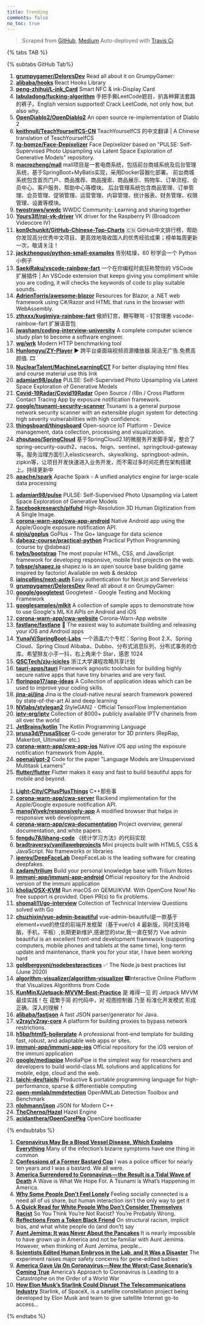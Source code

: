 ```yaml
---
title: Trending
comments: false
no_toc: true
---
```


> Scraped from [GitHub](https://github.com/trending), [Medium](https://medium.com/topic/popular)
Auto-deployed with [Travis Ci](https://travis-ci.org/)

{% tabs TAB %}
<!-- tab GitHub -->
{% subtabs GitHub Tab%}
<!-- tab Daily -->
1. [**grumpygamer/DeloresDev**](https://github.com/grumpygamer/DeloresDev)
Read all about it on GrumpyGamer:
2. [**alibaba/hooks**](https://github.com/alibaba/hooks)
React Hooks Library
3. [**peng-zhihui/L-ink_Card**](https://github.com/peng-zhihui/L-ink_Card)
Smart NFC & ink-Display Card
4. [**labuladong/fucking-algorithm**](https://github.com/labuladong/fucking-algorithm)
手把手撕LeetCode题目，扒各种算法套路的裤子。English version supported! Crack LeetCode, not only how, but also why.
5. [**OpenDiablo2/OpenDiablo2**](https://github.com/OpenDiablo2/OpenDiablo2)
An open source re-implementation of Diablo 2
6. [**keithnull/TeachYourselfCS-CN**](https://github.com/keithnull/TeachYourselfCS-CN)
TeachYourselfCS 的中文翻译 | A Chinese translation of TeachYourselfCS
7. [**tg-bomze/Face-Depixelizer**](https://github.com/tg-bomze/Face-Depixelizer)
Face Depixelizer based on "PULSE: Self-Supervised Photo Upsampling via Latent Space Exploration of Generative Models" repository.
8. [**macrozheng/mall**](https://github.com/macrozheng/mall)
mall项目是一套电商系统，包括前台商城系统及后台管理系统，基于SpringBoot+MyBatis实现，采用Docker容器化部署。 前台商城系统包含首页门户、商品推荐、商品搜索、商品展示、购物车、订单流程、会员中心、客户服务、帮助中心等模块。 后台管理系统包含商品管理、订单管理、会员管理、促销管理、运营管理、内容管理、统计报表、财务管理、权限管理、设置等模块。
9. [**twostraws/wwdc**](https://github.com/twostraws/wwdc)
WWDC Community: Learning and sharing together
10. [**Yours3lf/rpi-vk-driver**](https://github.com/Yours3lf/rpi-vk-driver)
VK driver for the Raspberry Pi (Broadcom Videocore IV)
11. [**kon9chunkit/GitHub-Chinese-Top-Charts**](https://github.com/kon9chunkit/GitHub-Chinese-Top-Charts)
🇨🇳 GitHub中文排行榜，帮助你发现高分优秀中文项目、更高效地吸收国人的优秀经验成果；榜单每周更新一次，敬请关注！
12. [**jackzhenguo/python-small-examples**](https://github.com/jackzhenguo/python-small-examples)
告别枯燥，60 秒学会一个 Python 小例子
13. [**SaekiRaku/vscode-rainbow-fart**](https://github.com/SaekiRaku/vscode-rainbow-fart)
一个在你编程时疯狂称赞你的 VSCode 扩展插件 | An VSCode extension that keeps giving you compliment while you are coding, it will checks the keywords of code to play suitable sounds.
14. [**AdrienTorris/awesome-blazor**](https://github.com/AdrienTorris/awesome-blazor)
Resources for Blazor, a .NET web framework using C#/Razor and HTML that runs in the browser with WebAssembly.
15. [**zthxxx/kugimiya-rainbow-fart**](https://github.com/zthxxx/kugimiya-rainbow-fart)
傲娇钉宫，鞭写鞭骂 - 钉宫理惠 vscode-rainbow-fart 扩展语音包
16. [**jwasham/coding-interview-university**](https://github.com/jwasham/coding-interview-university)
A complete computer science study plan to become a software engineer.
17. [**wg/wrk**](https://github.com/wg/wrk)
Modern HTTP benchmarking tool
18. [**Hunlongyu/ZY-Player**](https://github.com/Hunlongyu/ZY-Player)
▶️ 跨平台桌面端视频资源播放器.简洁无广告.免费高颜值. 🎞
19. [**NuclearTalent/MachineLearningECT**](https://github.com/NuclearTalent/MachineLearningECT)
For better displaying html files and course material use this link
20. [**adamian98/pulse**](https://github.com/adamian98/pulse)
PULSE: Self-Supervised Photo Upsampling via Latent Space Exploration of Generative Models
21. [**Covid-19Radar/Covid19Radar**](https://github.com/Covid-19Radar/Covid19Radar)
Open Source / i18n / Cross Platform Contact Tracing App by exposure notification framework.
22. [**google/tsunami-security-scanner**](https://github.com/google/tsunami-security-scanner)
Tsunami is a general purpose network security scanner with an extensible plugin system for detecting high severity vulnerabilities with high confidence.
23. [**thingsboard/thingsboard**](https://github.com/thingsboard/thingsboard)
Open-source IoT Platform - Device management, data collection, processing and visualization.
24. [**zhoutaoo/SpringCloud**](https://github.com/zhoutaoo/SpringCloud)
基于SpringCloud2.1的微服务开发脚手架，整合了spring-security-oauth2、nacos、feign、sentinel、springcloud-gateway等。服务治理方面引入elasticsearch、skywalking、springboot-admin、zipkin等，让项目开发快速进入业务开发，而不需过多时间花费在架构搭建上。持续更新中
25. [**apache/spark**](https://github.com/apache/spark)
Apache Spark - A unified analytics engine for large-scale data processing
<!-- endtab -->
<!-- tab Weekly -->
1. [**adamian98/pulse**](https://github.com/adamian98/pulse)
PULSE: Self-Supervised Photo Upsampling via Latent Space Exploration of Generative Models
2. [**facebookresearch/pifuhd**](https://github.com/facebookresearch/pifuhd)
High-Resolution 3D Human Digitization from A Single Image.
3. [**corona-warn-app/cwa-app-android**](https://github.com/corona-warn-app/cwa-app-android)
Native Android app using the Apple/Google exposure notification API.
4. [**qiniu/goplus**](https://github.com/qiniu/goplus)
GoPlus - The Go+ language for data science
5. [**dabeaz-course/practical-python**](https://github.com/dabeaz-course/practical-python)
Practical Python Programming (course by @dabeaz)
6. [**twbs/bootstrap**](https://github.com/twbs/bootstrap)
The most popular HTML, CSS, and JavaScript framework for developing responsive, mobile first projects on the web.
7. [**tobspr/shapez.io**](https://github.com/tobspr/shapez.io)
shapez.io is an open source base building game inspired by factorio! Available on web & desktop
8. [**iaincollins/next-auth**](https://github.com/iaincollins/next-auth)
Easy authentication for Next.js and Serverless
9. [**grumpygamer/DeloresDev**](https://github.com/grumpygamer/DeloresDev)
Read all about it on GrumpyGamer:
10. [**google/googletest**](https://github.com/google/googletest)
Googletest - Google Testing and Mocking Framework
11. [**googlesamples/mlkit**](https://github.com/googlesamples/mlkit)
A collection of sample apps to demonstrate how to use Google's ML Kit APIs on Android and iOS
12. [**corona-warn-app/cwa-website**](https://github.com/corona-warn-app/cwa-website)
Corona-Warn-App website
13. [**fastlane/fastlane**](https://github.com/fastlane/fastlane)
🚀 The easiest way to automate building and releasing your iOS and Android apps
14. [**YunaiV/SpringBoot-Labs**](https://github.com/YunaiV/SpringBoot-Labs)
一个涵盖六个专栏：Spring Boot 2.X、Spring Cloud、Spring Cloud Alibaba、Dubbo、分布式消息队列、分布式事务的仓库。希望胖友小手一抖，右上角来个 Star，感恩 1024
15. [**QSCTech/zju-icicles**](https://github.com/QSCTech/zju-icicles)
浙江大学课程攻略共享计划
16. [**tauri-apps/tauri**](https://github.com/tauri-apps/tauri)
Framework agnostic toolchain for building highly secure native apps that have tiny binaries and are very fast.
17. [**florinpop17/app-ideas**](https://github.com/florinpop17/app-ideas)
A Collection of application ideas which can be used to improve your coding skills.
18. [**jina-ai/jina**](https://github.com/jina-ai/jina)
Jina is the cloud-native neural search framework powered by state-of-the-art AI and deep learning
19. [**NVlabs/stylegan2**](https://github.com/NVlabs/stylegan2)
StyleGAN2 - Official TensorFlow Implementation
20. [**iptv-org/iptv**](https://github.com/iptv-org/iptv)
Collection of 8000+ publicly available IPTV channels from all over the world
21. [**JetBrains/kotlin**](https://github.com/JetBrains/kotlin)
The Kotlin Programming Language
22. [**prusa3d/PrusaSlicer**](https://github.com/prusa3d/PrusaSlicer)
G-code generator for 3D printers (RepRap, Makerbot, Ultimaker etc.)
23. [**corona-warn-app/cwa-app-ios**](https://github.com/corona-warn-app/cwa-app-ios)
Native iOS app using the exposure notification framework from Apple.
24. [**openai/gpt-2**](https://github.com/openai/gpt-2)
Code for the paper "Language Models are Unsupervised Multitask Learners"
25. [**flutter/flutter**](https://github.com/flutter/flutter)
Flutter makes it easy and fast to build beautiful apps for mobile and beyond.
<!-- endtab -->
<!-- tab Monthly -->
1. [**Light-City/CPlusPlusThings**](https://github.com/Light-City/CPlusPlusThings)
C++那些事
2. [**corona-warn-app/cwa-server**](https://github.com/corona-warn-app/cwa-server)
Backend implementation for the Apple/Google exposure notification API.
3. [**manojVivek/responsively-app**](https://github.com/manojVivek/responsively-app)
A modified browser that helps in responsive web development.
4. [**corona-warn-app/cwa-documentation**](https://github.com/corona-warn-app/cwa-documentation)
Project overview, general documentation, and white papers.
5. [**fengdu78/lihang-code**](https://github.com/fengdu78/lihang-code)
《统计学习方法》的代码实现
6. [**bradtraversy/vanillawebprojects**](https://github.com/bradtraversy/vanillawebprojects)
Mini projects built with HTML5, CSS & JavaScript. No frameworks or libraries
7. [**iperov/DeepFaceLab**](https://github.com/iperov/DeepFaceLab)
DeepFaceLab is the leading software for creating deepfakes.
8. [**zadam/trilium**](https://github.com/zadam/trilium)
Build your personal knowledge base with Trilium Notes
9. [**immuni-app/immuni-app-android**](https://github.com/immuni-app/immuni-app-android)
Official repository for the Android version of the immuni application
10. [**kholia/OSX-KVM**](https://github.com/kholia/OSX-KVM)
Run macOS on QEMU/KVM. With OpenCore Now! No free support is provided. Open PR(s) to fix problems.
11. [**shomali11/go-interview**](https://github.com/shomali11/go-interview)
Collection of Technical Interview Questions solved with Go
12. [**chuzhixin/vue-admin-beautiful**](https://github.com/chuzhixin/vue-admin-beautiful)
vue-admin-beautiful是一款基于element+vue的绝佳的前端开发框架（基于vue/cli 4 最新版，同时支持电脑，手机，平板）,长期更新维护,感谢您的star,我一直在努力 Vue admin beautiful is an excellent front-end development framework (supporting computers, mobile phones and tablets at the same time), long-term update and maintenance, thank you for your star, I have been working hard
13. [**goldbergyoni/nodebestpractices**](https://github.com/goldbergyoni/nodebestpractices)
✅ The Node.js best practices list (June 2020)
14. [**algorithm-visualizer/algorithm-visualizer**](https://github.com/algorithm-visualizer/algorithm-visualizer)
🎆Interactive Online Platform that Visualizes Algorithms from Code
15. [**KunMinX/Jetpack-MVVM-Best-Practice**](https://github.com/KunMinX/Jetpack-MVVM-Best-Practice)
是 难得一见 的 Jetpack MVVM 最佳实践！在 蕴繁于简 的代码中，对 视图控制器 乃至 标准化开发模式 形成正确、深入的理解！
16. [**alibaba/fastjson**](https://github.com/alibaba/fastjson)
A fast JSON parser/generator for Java.
17. [**v2ray/v2ray-core**](https://github.com/v2ray/v2ray-core)
A platform for building proxies to bypass network restrictions.
18. [**h5bp/html5-boilerplate**](https://github.com/h5bp/html5-boilerplate)
A professional front-end template for building fast, robust, and adaptable web apps or sites.
19. [**immuni-app/immuni-app-ios**](https://github.com/immuni-app/immuni-app-ios)
Official repository for the iOS version of the immuni application
20. [**google/mediapipe**](https://github.com/google/mediapipe)
MediaPipe is the simplest way for researchers and developers to build world-class ML solutions and applications for mobile, edge, cloud and the web.
21. [**taichi-dev/taichi**](https://github.com/taichi-dev/taichi)
Productive & portable programming language for high-performance, sparse & differentiable computing
22. [**open-mmlab/mmdetection**](https://github.com/open-mmlab/mmdetection)
OpenMMLab Detection Toolbox and Benchmark
23. [**nlohmann/json**](https://github.com/nlohmann/json)
JSON for Modern C++
24. [**TheCherno/Hazel**](https://github.com/TheCherno/Hazel)
Hazel Engine
25. [**acidanthera/OpenCorePkg**](https://github.com/acidanthera/OpenCorePkg)
OpenCore bootloader
<!-- endtab -->
{% endsubtabs %}
<!-- endtab -->
<!-- tab Medium -->
1. [**Coronavirus May Be a Blood Vessel Disease, Which Explains Everything**](https://elemental.medium.com/coronavirus-may-be-a-blood-vessel-disease-which-explains-everything-2c4032481ab2?source=topic_page---------------------------20)
Many of the infection’s bizarre symptoms have one thing in common
2. [**Confessions of a Former Bastard Cop**](https://medium.com/@OfcrACab/confessions-of-a-former-bastard-cop-bb14d17bc759?source=topic_page---------0------------------1)
I was a police officer for nearly ten years and I was a bastard. We all were.
3. [**America Surrendered to Coronavirus — the Result is a Tidal Wave of Death**](https://eand.co/america-surrendered-to-coronavirus-the-result-is-a-tidal-wave-of-death-b47c20d6597f?source=topic_page---------1------------------1)
A Wave is What We Hope For. A Tsunami is What’s Happening in America.
4. [**Why Some People Don’t Feel Lonely**](https://forge.medium.com/why-some-people-dont-feel-lonely-d9c718e1cd45?source=topic_page---------2------------------1)
Feeling socially connected is a need all of us share, but human interaction isn’t the only way to get it
5. [**A Quick Read for White People Who Don’t Consider Themselves Racist**](https://medium.com/@aleksandraolaklimka/a-quick-read-for-white-people-who-dont-consider-themselves-racist-23ac03332dd2?source=topic_page---------4------------------1)
So You Think You’re Not Racist? You’re Probably Wrong.
6. [**Reflections From a Token Black Friend**](https://humanparts.medium.com/reflections-from-a-token-black-friend-2f1ea522d42d?source=topic_page---------5------------------1)
On structural racism, implicit bias, and what white people do (and don’t) say
7. [**Aunt Jemima: It was Never About the Pancakes**](https://medium.com/@blackexcellence/aunt-jemima-it-was-never-about-the-pancakes-14a48a6523d?source=topic_page---------6------------------1)
It is nearly impossible to have grown up in America and not be familiar with Aunt Jemima. However, when thinking of Aunt Jemima, people…
8. [**Scientists Edited Human Embryos in the Lab, and It Was a Disaster**](https://onezero.medium.com/scientists-edited-human-embryos-in-the-lab-and-it-was-a-disaster-9473918d769d?source=topic_page---------7------------------1)
The experiment raises major safety concerns for gene-edited babies
9. [**America Gave Up On Coronavirus — Now the Worst-Case Scenario’s Coming True**](https://eand.co/america-gave-up-on-coronavirus-now-the-worst-case-scenarios-coming-true-630dc65f9dd5?source=topic_page---------8------------------1)
America’s Approach to Coronavirus is Leading to a Catastrophe on the Order of a World War
10. [**How Elon Musk’s Starlink Could Disrupt The Telecommunications Industry**](https://medium.com/swlh/how-elon-musks-starlink-could-disrupt-the-telecommunications-industry-838b44c1d900?source=topic_page---------9------------------1)
Starlink, of SpaceX, is a satellite constellation project being developed by Elon Musk and team to give satellite Internet go-to access…
<!-- endtab -->
{% endtabs %}
